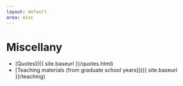 ```yaml
---
layout: default
area: misc 
---
```


# Miscellany


<!--* [Resume]({{ site.baseurl }}/resume)-->
* [Quotes]({{ site.baseurl }}/quotes.html)
* [Teaching materials (from graduate school years)]({{ site.baseurl }}/teaching)
